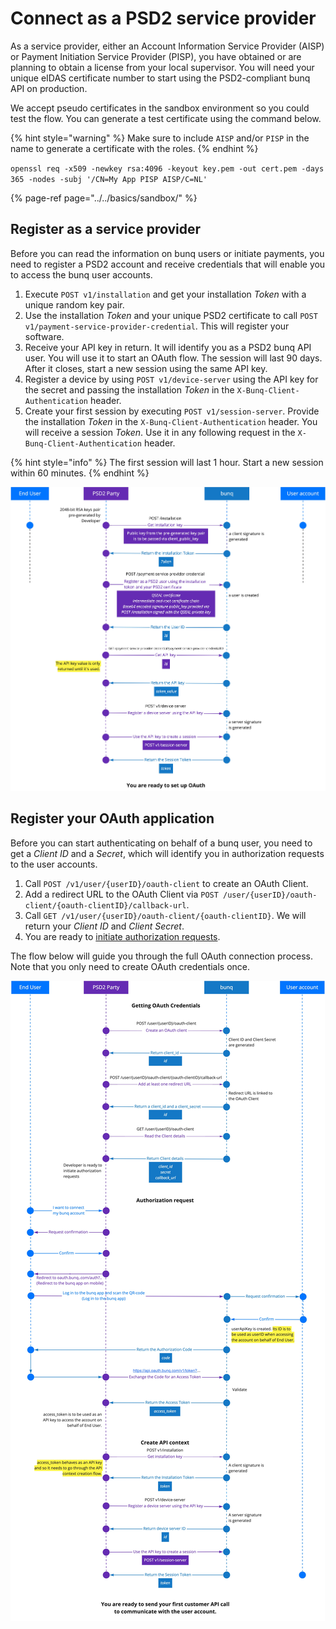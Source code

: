 # Connect as a PSD2 service provider

As a service provider, either an Account Information Service Provider \(AISP\) or Payment Initiation Service Provider \(PISP\), you have obtained or are planning to obtain a license from your local supervisor. You will need your unique eIDAS certificate number to start using the PSD2-compliant bunq API on production.

We accept pseudo certificates in the sandbox environment so you could test the flow. You can generate a test certificate using the command below. 

{% hint style="warning" %}
Make sure to include `AISP` and/or `PISP` in the name to generate a certificate with the roles.
{% endhint %}

`openssl req -x509 -newkey rsa:4096 -keyout key.pem -out cert.pem -days 365 -nodes -subj '/CN=My App PISP AISP/C=NL'`

{% page-ref page="../../basics/sandbox/" %}

## Register as a service provider

Before you can read the information on bunq users or initiate payments, you need to register a PSD2 account and receive credentials that will enable you to access the bunq user accounts.

1. Execute `POST v1/installation` and get your installation _Token_ with a unique random key pair.
2. Use the installation _Token_ and your unique PSD2 certificate to call `POST v1/payment-service-provider-credential`. This will register your software.
3. Receive your API key in return. It will identify you as a PSD2 bunq API user. You will use it to start an OAuth flow. The session will last 90 days. After it closes, start a new session using the same API key.
4. Register a device by using `POST v1/device-server` using the API key for the secret and passing the installation _Token_ in the `X-Bunq-Client-Authentication` header.
5. Create your first session by executing `POST v1/session-server`. Provide the installation _Token_ in the `X-Bunq-Client-Authentication` header. You will receive a session _Token_. Use it in any following request in the `X-Bunq-Client-Authentication` header.

{% hint style="info" %}
The first session will last 1 hour. Start a new session within 60 minutes.
{% endhint %}

![](../../.gitbook/assets/creating-api-context-as-a-psd2-user-revised-.jpg)

## Register your OAuth application

Before you can start authenticating on behalf of a bunq user, you need to get a _Client ID_ and a _Secret_, which will identify you in authorization requests to the user accounts.

1. Call `POST /v1/user/{userID}/oauth-client` to create an OAuth Client.
2. Add a redirect URL to the OAuth Client via `POST /user/{userID}/oauth-client/{oauth-clientID}/callback-url`.
3. Call `GET /v1/user/{userID}/oauth-client/{oauth-clientID}`. We will return your _Client ID_ and _Client Secret_.
4. You are ready to [initiate authorization requests](https://beta.doc.bunq.com/basics/oauth#authorization-request).

The flow below will guide you through the full OAuth connection process. Note that you only need to create OAuth credentials once.

![](../../.gitbook/assets/authorization-oauth-flow.jpg)



